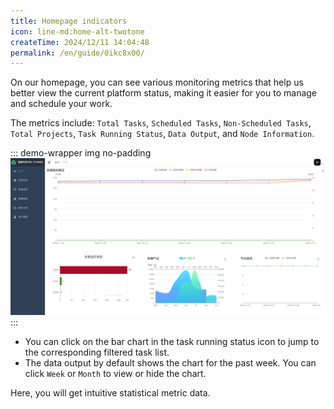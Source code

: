 ```yaml
---
title: Homepage indicators
icon: line-md:home-alt-twotone
createTime: 2024/12/11 14:04:48
permalink: /en/guide/0ikc8x00/
---
```


On our homepage, you can see various monitoring metrics that help us better view the current platform status, making it easier for you to manage and schedule your work.

The metrics include: `Total Tasks`, `Scheduled Tasks`, `Non-Scheduled Tasks`, `Total Projects`, `Task Running Status`, `Data Output`, and `Node Information`.

::: demo-wrapper img no-padding
![主页指标](/home/home.png)
:::

- You can click on the bar chart in the task running status icon to jump to the corresponding filtered task list.
- The data output by default shows the chart for the past week. You can click `Week` or `Month` to view or hide the chart.

Here, you will get intuitive statistical metric data.

